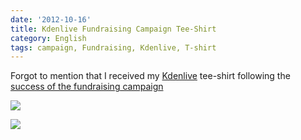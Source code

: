 ```yaml
---
date: '2012-10-16'
title: Kdenlive Fundraising Campaign Tee-Shirt
category: English
tags: campaign, Fundraising, Kdenlive, T-shirt
---
```


Forgot to mention that I received my [Kdenlive](https://kdenlive.org) tee-shirt following the [success of the fundraising campaign]({filename}/2012/kdenlive-fundraising-campaign-tremendous-success.md)

![]({attach}kdenlive-fundraising-campaign-tee-shirt-back.jpg)

![]({attach}kdenlive-fundraising-campaign-tee-shirt-front.jpg)
